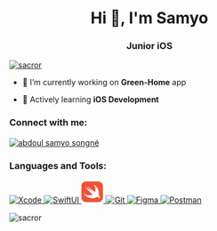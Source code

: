 <h1 align="center">Hi 👋, I'm Samyo</h1>
<h3 align="center">Junior iOS</h3>

<p align="left"> <a href="https://github.com/ryo-ma/github-profile-trophy"><img src="https://github-profile-trophy.vercel.app/?username=sacror" alt="sacror" /></a> </p>

- 🔭 I’m currently working on **Green-Home** app

- 🌱 Actively learning **iOS Development**

<h3 align="left">Connect with me:</h3>
<p align="left">
<a href="https://linkedin.com/in/abdoul-samyo-s-9bb088249" target="blank"><img align="center" src="https://raw.githubusercontent.com/rahuldkjain/github-profile-readme-generator/master/src/images/icons/Social/linked-in-alt.svg" alt="abdoul samyo songné" height="30" width="40" /></a>
</p>

<h3 align="left">Languages and Tools:</h3>
<p align="left"> 
   <a href="https://developer.apple.com/xcode/" target="_blank" rel="noreferrer"> <img src="https://developer.apple.com/assets/elements/icons/xcode/xcode-128x128_2x.png" alt="Xcode" width="40" height="40"/> </a>
   <a href="https://developer.apple.com/xcode/swiftui/" target="_blank" rel="noreferrer"> <img src="https://developer.apple.com/assets/elements/icons/swiftui/swiftui-128x128_2x.png" alt="SwiftUI" width="40" height="40"/> </a>
   <a href="https://developer.apple.com/swift/" target="_blank" rel="noreferrer"> <img src="https://raw.githubusercontent.com/devicons/devicon/master/icons/swift/swift-original.svg" alt="Swift" width="40" height="40"/> </a>
   <a href="https://git-scm.com/" target="_blank" rel="noreferrer"> <img src="https://www.vectorlogo.zone/logos/git-scm/git-scm-icon.svg" alt="Git" width="40" height="40"/> </a>
   <a href="https://www.figma.com/" target="_blank" rel="noreferrer"> <img src="https://www.vectorlogo.zone/logos/figma/figma-icon.svg" alt="Figma" width="40" height="40"/> </a>
   <a href="https://www.postman.com/" target="_blank" rel="noreferrer"> <img src="https://www.vectorlogo.zone/logos/getpostman/getpostman-icon.svg" alt="Postman" width="40" height="40"/> </a>
</p>



<p><img align="center" src="https://github-readme-stats.vercel.app/api/top-langs?username=sacror&show_icons=true&locale=en&layout=compact" alt="sacror" /></p>

